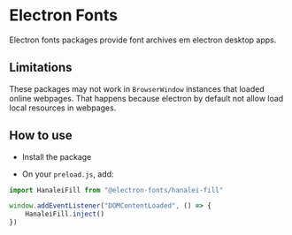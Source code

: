 # Electron Fonts

Electron fonts packages provide font archives em electron desktop apps.

## Limitations

These packages may not work in `BrowserWindow` instances that loaded online webpages. That happens because electron by default not allow load local resources in webpages.

## How to use

* Install the package

* On your `preload.js`, add:

```ts
import HanaleiFill from "@electron-fonts/hanalei-fill"

window.addEventListener("DOMContentLoaded", () => {
    HanaleiFill.inject()
})
```